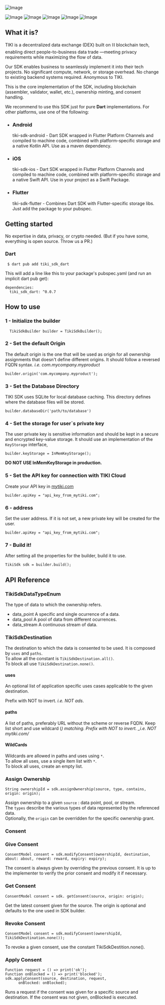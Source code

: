![Image](https://user-images.githubusercontent.com/3769672/184012083-4c3598d2-f81c-43f4-85cb-54fd731aeb1b.png)

![Image](https://img.shields.io/github/deployments/tiki/tiki-sdk-dart/Production?label=deployment&logo=github)
![Image](https://img.shields.io/github/workflow/status/tiki/tiki-sdk-dart/docs?label=docs&logo=github)
![Image](https://img.shields.io/pub/v/tiki_sdk_dart?logo=dart)
![Image](https://img.shields.io/pub/points/tiki_sdk_dart?logo=dart)
![Image](https://img.shields.io/github/license/tiki/tiki-sdk-dart)

## What it is?
TIKI is a decentralized data exchange (DEX) built on ⛓ blockchain tech, enabling direct people-to-business data trade —meeting privacy requirements while maximizing the flow of data.

Our SDK enables business to seamlessly implement it into their tech projects. No significant compute, network, or storage overhead. No change to existing backend systems required. Anonymous to TIKI.

This is the core implementation of the SDK, including blockchain (assembler, validator, wallet, etc.), ownership minting, and consent handling.  

We recommend to use this SDK just for pure **Dart** implementations. For other platforms, use one of the following:

- ### Android 
  tiki-sdk-android - Dart SDK wrapped in Flutter Platform Channels and compiled to machine code, combined with platform-specific storage and a native Kotlin API. Use as a maven dependency.

- ### iOS
  tiki-sdk-ios - Dart SDK wrapped in Flutter Platform Channels and compiled to machine code, combined with platform-specific storage and a native Swift API. Use in your project as a Swift Package.

- ### Flutter
  tiki-sdk-flutter - Combines Dart SDK with Flutter-specific storage libs. Just add the package to your pubspec.



## Getting started

No expertise in data, privacy, or crypto needed.
(But if you have some, everything is open source. Throw us a PR.)


### Dart

```
 $ dart pub add tiki_sdk_dart
```
This will add a line like this to your package's pubspec.yaml (and run an implicit dart pub get):
```
dependencies:
  tiki_sdk_dart: ^0.0.7
```


## How to use

### 1 - Initialize the builder

```
  TikiSdkBuilder builder = TikiSdkBuilder();
```

### 2 - Set the default Origin

The default origin is the one that will be used as origin for all ownership assignments that doesn't define different origins. It should follow a reversed FQDN syntax. _i.e. com.mycompany.myproduct_

```
builder.origin('com.mycompany.myproduct');
```

### 3 - Set the Database Directory

TIKI SDK uses SQLite for local database caching. This directory defines where the database files will be stored.

```
builder.databaseDir('path/to/database')
```

### 4 - Set the storage for user`s private key
The user private key is sensitive information and should be kept in a secure and encrypted key-value storage. It should use an implementation of the `KeyStorage` interface,
```
builder.keyStorage = InMemKeyStorage();
```

**DO NOT USE InMemKeyStorage in production.**
### 5 - Set the API key for connection with TIKI Cloud
Create your API key in [mytiki.com](mytiki.com)
```
builder.apiKey = "api_key_from_mytiki.com";
```

### 6 - address
Set the user address. If it is not set, a new private key will be created for the user.
```
builder.apiKey = "api_key_from_mytiki.com";
```
### 7 - Build it!
After setting all the properties for the builder, build it to use.
```
TikiSdk sdk = builder.build();
```

## API Reference
### TikiSdkDataTypeEnum
The type of data to which the ownership refers.
* data_point
  A specific and single ocurrence of a data.
* data_pool
  A pool of data from different ocurrences.
* data_stream
  A continuous stream of data.
### TikiSdkDestination
The destination to which the data is consented to be used.
It is composed by `uses` and `paths`.<br/>
To allow all the constant is `TikiSdkDestination.all()`. <br/>To block all use `TikiSdkDestination.none()`.
#### uses
 An optional list of application specific uses cases applicable to the given destination.<br />

 Prefix with NOT to invert. _i.e. NOT ads_. </br >

#### paths
A list of paths, preferably URL without the scheme or reverse FQDN. Keep list short and use wildcard (*) matching. Prefix with NOT to invert. _i.e. NOT mytiki.com/*
#### WildCards

 Wildcards are allowed in paths and uses using `*`. <br/> To allow all uses, use a single item list with `*`. <br/> To block all uses, create an empty list.
### Assign Ownership
```
String ownershipId = sdk.assignOwnership(source, type, contains, origin: origin);
```
Assign ownership to a given `source` : data point, pool, or stream.<br />
The `types` describe the various types of data represented by the referenced data. <br />
Optionally, the `origin` can be overridden for the specific ownership grant.

### Consent
### Give Consent
```
ConsentModel consent = sdk.modifyConsent(ownershipId, destination, about: about, reward: reward, expiry: expiry);
```
The consent is always given by overriding the previous consent. It is up to the implementer to verify the prior consent and modify it if necessary.
### Get Consent
```
ConsentModel consent = sdk. getConsent(source, origin: origin);
```
Get the latest consent given for the source. The origin is optional and defaults to the one used in SDK builder.
### Revoke Consent
```
ConsentModel consent = sdk.modifyConsent(ownershipId, TikiSdkDestination.none());
```
To revoke a given consent, use the constant TikiSdkDestition.none().
### Apply Consent
```
Function request = () => print('ok');
Function onBlocked = () => print('blocked');
sdk.applyConsent(source, destination, request,
      onBlocked: onBlocked);
```
Runs a request if the consent was given for a specific source and destination. If the consent was not given, onBlocked is executed.














